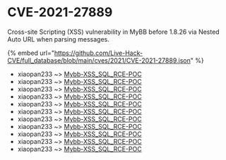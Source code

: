 # CVE-2021-27889

Cross-site Scripting (XSS) vulnerability in MyBB before 1.8.26 via Nested Auto URL when parsing messages.

{% embed url="https://github.com/Live-Hack-CVE/full_database/blob/main/cves/2021/CVE-2021-27889.json" %}


* xiaopan233 ~> [Mybb-XSS_SQL_RCE-POC](https://www.alice-snow.ru/2021/database/cve-2021-27889/mybb-xss_sql_rce-poc-xiaopan233)
* xiaopan233 ~> [Mybb-XSS_SQL_RCE-POC](https://www.alice-snow.ru/2021/database/cve-2021-27889/mybb-xss_sql_rce-poc-xiaopan233)
* xiaopan233 ~> [Mybb-XSS_SQL_RCE-POC](https://www.alice-snow.ru/2021/database/cve-2021-27889/mybb-xss_sql_rce-poc-xiaopan233)
* xiaopan233 ~> [Mybb-XSS_SQL_RCE-POC](https://www.alice-snow.ru/2021/database/cve-2021-27889/mybb-xss_sql_rce-poc-xiaopan233)
* xiaopan233 ~> [Mybb-XSS_SQL_RCE-POC](https://www.alice-snow.ru/2021/database/cve-2021-27889/mybb-xss_sql_rce-poc-xiaopan233)
* xiaopan233 ~> [Mybb-XSS_SQL_RCE-POC](https://www.alice-snow.ru/2021/database/cve-2021-27889/mybb-xss_sql_rce-poc-xiaopan233)
* xiaopan233 ~> [Mybb-XSS_SQL_RCE-POC](https://www.alice-snow.ru/2021/database/cve-2021-27889/mybb-xss_sql_rce-poc-xiaopan233)
* xiaopan233 ~> [Mybb-XSS_SQL_RCE-POC](https://www.alice-snow.ru/2021/database/cve-2021-27889/mybb-xss_sql_rce-poc-xiaopan233)
* xiaopan233 ~> [Mybb-XSS_SQL_RCE-POC](https://www.alice-snow.ru/2021/database/cve-2021-27889/mybb-xss_sql_rce-poc-xiaopan233)
* xiaopan233 ~> [Mybb-XSS_SQL_RCE-POC](https://www.alice-snow.ru/2021/database/cve-2021-27889/mybb-xss_sql_rce-poc-xiaopan233)
* xiaopan233 ~> [Mybb-XSS_SQL_RCE-POC](https://www.alice-snow.ru/2021/database/cve-2021-27889/mybb-xss_sql_rce-poc-xiaopan233)